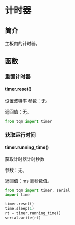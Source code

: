 # 计时器

## 简介

主板内的计时器。

## 函数

### 重置计时器

#### timer.reset()

设置波特率
参数：无。

返回值：无。

```py
from tqm import timer
```

### 获取运行时间

#### timer.running_time()

获取计时器计时秒数

参数：无。

返回值：ms 毫秒数值。

```py
from tqm import timer, serial
import time

timer.reset()
time.sleep(1)
rt = timer.running_time()
serial.write(rt)
```
